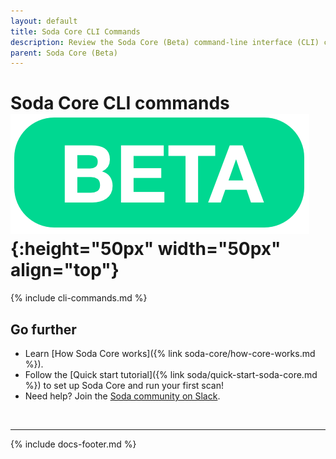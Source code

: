 ```yaml
---
layout: default
title: Soda Core CLI Commands
description: Review the Soda Core (Beta) command-line interface (CLI) commands.
parent: Soda Core (Beta)
---
```


# Soda Core CLI commands ![beta](/assets/images/beta.png){:height="50px" width="50px" align="top"}

{% include cli-commands.md %}


## Go further

* Learn [How Soda Core works]({% link soda-core/how-core-works.md %}).
* Follow the [Quick start tutorial]({% link soda/quick-start-soda-core.md %}) to set up Soda Core and run your first scan!
* Need help? Join the <a href="http://community.soda.io/slack" target="_blank"> Soda community on Slack</a>.

<br />

---

{% include docs-footer.md %}
